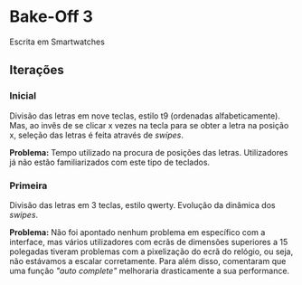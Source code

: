 # Bake-Off 3
Escrita em Smartwatches

## Iterações
### Inicial 
Divisão das letras em nove teclas, estilo t9 (ordenadas alfabeticamente). Mas, ao invês de se clicar x vezes na tecla para se obter a letra na posição x, seleção das letras é feita através de *swipes*.

**Problema:** Tempo utilizado na procura de posições das letras. Utilizadores já não estão familiarizados com este tipo de teclados.

### Primeira
Divisão das letras em 3 teclas, estilo qwerty. Evolução da dinâmica dos *swipes*.

**Problema:** Não foi apontado nenhum problema em específico com a interface, mas vários utilizadores com ecrãs de dimensões superiores a 15 polegadas tiveram problemas com a pixelização do ecrã do relógio, ou seja, não estávamos a escalar corretamente. Para além disso, comentaram que uma função *"auto complete"* melhoraria drasticamente a sua performance.
